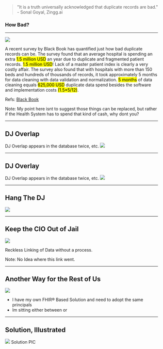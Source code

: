 <!-- .slide: data-background="#111d30" -->

> "It is a truth universally acknowledged that duplicate records are bad."  - Sonal Goyal, Zingg.ai <!-- .element: class="r-fit-text" -->

### How Bad? <!-- .element: class="r-fit-text" -->
---

<!-- .slide: data-background="#111d30" -->
 <img src="{{asset_folder}}/spend-money.png" />

A recent survey by Black Book has quantified just how bad duplicate records can be. The survey found that an average hospital is spending an extra <mark>1.5 million USD</mark> an year due to duplicate and fragmented patient records. <mark>1.5 million USD</mark>! Lack of a master patient index is clearly a very costly affair.  The survey also found that with hospitals with more than 150 beds and hundreds of thousands of records, it took approximately 5 months for data cleaning with data validation and normalization. <mark>5 months</mark> of data cleaning equals <mark>625,000 USD</mark> duplicate data spend besides the software and implementation costs <mark>(1.5*5/12)</mark>.

Refs: 
 [Black Book](https://blackbookmarketresearch.newswire.com/news/improving-provider-interoperability-congruently-increasing-patient-20426295)

Note:
My point here isnt to suggest those things can be replaced, but rather if the Health System
has to spend that kind of cash, why dont you?

---

<!-- .slide: data-background="#111d30" -->

## DJ Overlap

DJ Overlap appears in the database twice, etc.
 <img src="{{asset_folder}}/pholder.png" />

---
<!-- .slide: data-background="#111d30" -->
## DJ Overlay

DJ Overlap appears in the database twice, etc.
<img src="{{asset_folder}}/pholder.png" />

---
<!-- .slide: data-background="#111d30" -->
## Hang The DJ

<img src="{{asset_folder}}/safety-protect-guard.png" />

---
<!-- .slide: data-background="#111d30" -->
## Keep the CIO Out of Jail

<img src="{{asset_folder}}/cio_jail.png" />

Reckless Linking of Data without a process.

Note: 
No Idea where this link went.

---
<!-- .slide: data-background="#111d30" -->
## Another Way for the Rest of Us 

 <img src="{{asset_folder}}/pholder.png" />

- I have my own FHIR® Based Solution and need to adopt the same principals 
- Im sitting either between or 

---
<!-- .slide: data-background="#111d30" -->
## Solution, Illustrated

 <img src="{{asset_folder}}/pholder.png" />
Solution PIC
